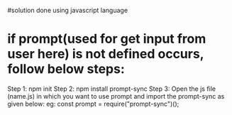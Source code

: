 #solution done using javascript language
# if prompt(used for get input from user here) is not defined occurs, follow below steps:
Step 1: npm init
Step 2: npm install prompt-sync
Step 3: Open the js file (name.js) in which you want to use prompt and import the prompt-sync as given below:
eg: const prompt = require("prompt-sync")();
